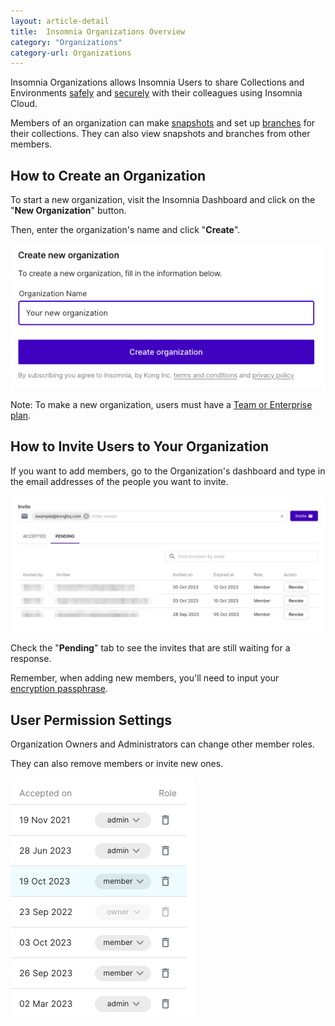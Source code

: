 ```yaml
---
layout: article-detail
title:  Insomnia Organizations Overview
category: "Organizations"
category-url: Organizations
---
```


Insomnia Organizations allows Insomnia Users to share Collections and Environments [safely](https://docs.insomnia.rest/insomnia/signup-and-auth) and [securely](https://docs.insomnia.rest/insomnia/data-encryption) with their colleagues using Insomnia Cloud.

Members of an organization can make [snapshots](https://docs.insomnia.rest/insomnia/insomnia-sync#create-snapshot) and set up [branches](https://docs.insomnia.rest/insomnia/insomnia-sync#work-with-branches) for their collections. They can also view snapshots and branches from other members.

## How to Create an Organization

To start a new organization, visit the Insomnia Dashboard and click on the "**New Organization**" button.

Then, enter the organization's name and click "**Create**".

![Guide to creating an organization](../assets/images/create-org.jpg)

Note: To make a new organization, users must have a [Team or Enterprise plan](https://insomnia.rest/pricing).

## How to Invite Users to Your Organization

If you want to add members, go to the Organization's dashboard and type in the email addresses of the people you want to invite.

![Guide for invitations](../assets/images/invite-example-with-pending-invites.jpg)

Check the "**Pending**" tab to see the invites that are still waiting for a response.

Remember, when adding new members, you'll need to input your [encryption passphrase](forgot-passphrase.md).

## User Permission Settings

Organization Owners and Administrators can change other member roles.

They can also remove members or invite new ones.

![View of members and their roles](../assets/images/org-member-role-permissions.jpg)
